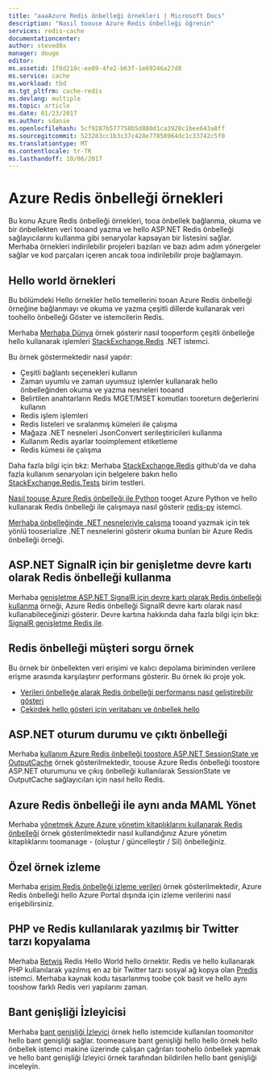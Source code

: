 ```yaml
---
title: "aaaAzure Redis önbelleği örnekleri | Microsoft Docs"
description: "Nasıl toouse Azure Redis önbelleği öğrenin"
services: redis-cache
documentationcenter: 
author: steved0x
manager: douge
editor: 
ms.assetid: 1f8d210c-ee09-4fe2-b63f-1e69246a27d8
ms.service: cache
ms.workload: tbd
ms.tgt_pltfrm: cache-redis
ms.devlang: multiple
ms.topic: article
ms.date: 01/23/2017
ms.author: sdanie
ms.openlocfilehash: 5cf9287b577758b5d880d1ca3928c1bee643a8ff
ms.sourcegitcommit: 523283cc1b3c37c428e77850964dc1c33742c5f0
ms.translationtype: MT
ms.contentlocale: tr-TR
ms.lasthandoff: 10/06/2017
---
```

# <a name="azure-redis-cache-samples"></a>Azure Redis önbelleği örnekleri
Bu konu Azure Redis önbelleği örnekleri, tooa önbellek bağlanma, okuma ve bir önbellekten veri tooand yazma ve hello ASP.NET Redis önbelleği sağlayıcılarını kullanma gibi senaryolar kapsayan bir listesini sağlar. Merhaba örnekleri indirilebilir projeleri bazıları ve bazı adım adım yönergeler sağlar ve kod parçaları içeren ancak tooa indirilebilir proje bağlamayın.

## <a name="hello-world-samples"></a>Hello world örnekleri
Bu bölümdeki Hello örnekler hello temellerini tooan Azure Redis önbelleği örneğine bağlanmayı ve okuma ve yazma çeşitli dillerde kullanarak veri toohello önbelleği Göster ve istemcilerin Redis.

Merhaba [Merhaba Dünya](https://github.com/rustd/RedisSamples/tree/master/HelloWorld) örnek gösterir nasıl tooperform çeşitli önbelleğe hello kullanarak işlemleri [StackExchange.Redis](https://github.com/StackExchange/StackExchange.Redis) .NET istemci.

Bu örnek göstermektedir nasıl yapılır:

* Çeşitli bağlantı seçenekleri kullanın
* Zaman uyumlu ve zaman uyumsuz işlemler kullanarak hello önbelleğinden okuma ve yazma nesneleri tooand
* Belirtilen anahtarların Redis MGET/MSET komutları tooreturn değerlerini kullanın
* Redis işlem işlemleri
* Redis listeleri ve sıralanmış kümeleri ile çalışma
* Mağaza .NET nesneleri JsonConvert serileştiricileri kullanma
* Kullanım Redis ayarlar tooimplement etiketleme
* Redis kümesi ile çalışma

Daha fazla bilgi için bkz: Merhaba [StackExchange.Redis](https://github.com/StackExchange/StackExchange.Redis) github'da ve daha fazla kullanım senaryoları için belgelere bakın hello [StackExchange.Redis.Tests](https://github.com/StackExchange/StackExchange.Redis/tree/master/StackExchange.Redis.Tests) birim testleri.

[Nasıl toouse Azure Redis önbelleği ile Python](cache-python-get-started.md) tooget Azure Python ve hello kullanarak Redis önbelleği ile çalışmaya nasıl gösterir [redis-py](https://github.com/andymccurdy/redis-py) istemci.

[Merhaba önbelleğinde .NET nesneleriyle çalışma](cache-dotnet-how-to-use-azure-redis-cache.md#work-with-net-objects-in-the-cache) tooand yazmak için tek yönlü tooserialize .NET nesnelerini gösterir okuma bunları bir Azure Redis önbelleği örneği. 

## <a name="use-redis-cache-as-a-scale-out-backplane-for-aspnet-signalr"></a>ASP.NET SignalR için bir genişletme devre kartı olarak Redis önbelleği kullanma
Merhaba [genişletme ASP.NET SignalR için devre kartı olarak Redis önbelleği kullanma](https://github.com/rustd/RedisSamples/tree/master/RedisAsSignalRBackplane) örneği, Azure Redis önbelleği SignalR devre kartı olarak nasıl kullanabileceğinizi gösterir. Devre kartına hakkında daha fazla bilgi için bkz: [SignalR genişletme Redis ile](http://www.asp.net/signalr/overview/performance/scaleout-with-redis).

## <a name="redis-cache-customer-query-sample"></a>Redis önbelleği müşteri sorgu örnek
Bu örnek bir önbellekten veri erişimi ve kalıcı depolama biriminden verilere erişme arasında karşılaştırır performans gösterir. Bu örnek iki proje yok.

* [Verileri önbelleğe alarak Redis önbelleği performansı nasıl geliştirebilir gösteri](https://github.com/rustd/RedisSamples/tree/master/RedisCacheCustomerQuerySample)
* [Çekirdek hello gösteri için veritabanı ve önbellek hello](https://github.com/rustd/RedisSamples/tree/master/SeedCacheForCustomerQuerySample)

## <a name="aspnet-session-state-and-output-caching"></a>ASP.NET oturum durumu ve çıktı önbelleği
Merhaba [kullanım Azure Redis önbelleği toostore ASP.NET SessionState ve OutputCache](https://github.com/rustd/RedisSamples/tree/master/SessionState_OutputCaching) örnek gösterilmektedir, toouse Azure Redis önbelleği toostore ASP.NET oturumunu ve çıkış önbelleği kullanılarak SessionState ve OutputCache sağlayıcıları için nasıl hello Redis.

## <a name="manage-azure-redis-cache-with-maml"></a>Azure Redis önbelleği ile aynı anda MAML Yönet
Merhaba [yönetmek Azure Azure yönetim kitaplıklarını kullanarak Redis önbelleği](https://github.com/rustd/RedisSamples/tree/master/ManageCacheUsingMAML) örnek gösterilmektedir nasıl kullandığınız Azure yönetim kitaplıklarını toomanage - (oluştur / güncelleştir / Sil) önbelleğiniz. 

## <a name="custom-monitoring-sample"></a>Özel örnek izleme
Merhaba [erişim Redis önbelleği izleme verileri](https://github.com/rustd/RedisSamples/tree/master/CustomMonitoring) örnek gösterilmektedir, Azure Redis önbelleği hello Azure Portal dışında için izleme verilerini nasıl erişebilirsiniz.

## <a name="a-twitter-style-clone-written-using-php-and-redis"></a>PHP ve Redis kullanılarak yazılmış bir Twitter tarzı kopyalama
Merhaba [Retwis](https://github.com/SyntaxC4-MSFT/retwis) Redis Hello World hello örnektir. Redis ve hello kullanarak PHP kullanılarak yazılmış en az bir Twitter tarzı sosyal ağ kopya olan [Predis](https://github.com/nrk/predis) istemci. Merhaba kaynak kodu tasarlanmış toobe çok basit ve hello aynı tooshow farklı Redis veri yapılarını zaman.

## <a name="bandwidth-monitor"></a>Bant genişliği İzleyicisi
Merhaba [bant genişliği İzleyici](https://github.com/JonCole/SampleCode/tree/master/BandWidthMonitor) örnek hello istemcide kullanılan toomonitor hello bant genişliği sağlar. toomeasure bant genişliği hello hello örnek hello önbellek istemci makine üzerinde çalışan çağrıları toohello önbellek yapmak ve hello bant genişliği İzleyici örnek tarafından bildirilen hello bant genişliği inceleyin.

